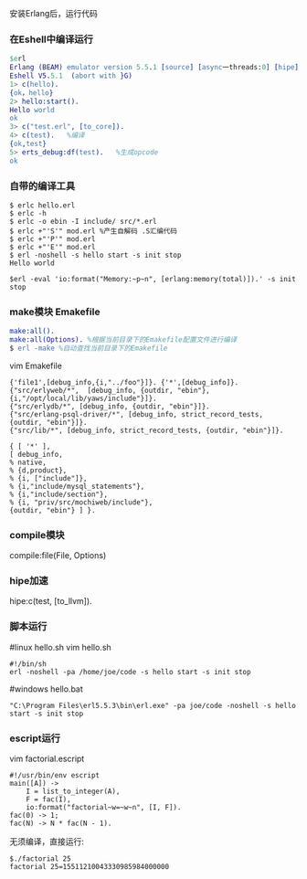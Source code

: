 安装Erlang后，运行代码

### 在Eshell中编译运行
```erlang
$erl
Erlang (BEAM) emulator version 5.5.1 [source] [async一threads:0] [hipe]
Eshell V5.5.1  (abort with }G)
1> c(hello).
{ok，hello}
2> hello:start().
Hello world
ok
3> c("test.erl", [to_core]).   
4> c(test).   %编译
{ok,test}   
5> erts_debug:df(test).   %生成opcode 
ok  
```


### 自带的编译工具
```shell
$ erlc hello.erl
$ erlc -h  
$ erlc -o ebin -I include/ src/*.erl  
$ erlc +"'S'" mod.erl %产生自解码 .S汇编代码 
$ erlc +"'P'" mod.erl  
$ erlc +"'E'" mod.erl  
$ erl -noshell -s hello start -s init stop
Hello world

$erl -eval 'io:format("Memory:~p~n", [erlang:memory(total)]).' -s init stop
```


### make模块 Emakefile
```erlang
make:all().
make:all(Options). %根据当前目录下的Emakefile配置文件进行编译
$ erl -make %自动查找当前目录下的Emakefile
```

vim Emakefile
```text
{'file1',[debug_info,{i,"../foo"}]}. {'*',[debug_info]}.
{"src/erlyweb/*",  [debug_info, {outdir, "ebin"}, {i,"/opt/local/lib/yaws/include"}]}.  
{"src/erlydb/*", [debug_info, {outdir, "ebin"}]}. 
{"src/erlang-psql-driver/*", [debug_info, strict_record_tests, {outdir, "ebin"}]}. 
{"src/lib/*", [debug_info, strict_record_tests, {outdir, "ebin"}]}. 

{ [ '*' ],  
[ debug_info,  
% native,  
% {d,product},  
% {i, ["include"]},  
% {i,"include/mysql_statements"},  
% {i,"include/section"},  
% {i, "priv/src/mochiweb/include"},  
{outdir, "ebin"} ] }. 
```

### compile模块
compile:file(File, Options)

### hipe加速
hipe:c(test, [to_llvm]).



### 脚本运行

#linux hello.sh
vim hello.sh
```shell
#!/bin/sh
erl -noshell -pa /home/joe/code -s hello start -s init stop
```
#windows hello.bat
```shell
"C:\Program Files\erl5.5.3\bin\erl.exe" -pa joe/code -noshell -s hello start -s init stop
```

### escript运行
vim factorial.escript
```shell
#!/usr/bin/env escript
main([A]) ->    
	I = list_to_integer(A),
    F = fac(I),
    io:format("factorial~w=~w~n", [I, F]).
fac(0) -> 1;
fac(N) -> N * fac(N - 1).
```
无须编译，直接运行:
```shell
$./factorial 25
factorial 25=15511210043330985984000000
```